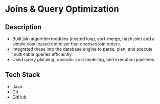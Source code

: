 # Joins & Query Optimization

## Description
- Built join algorithm modules (nested loop, sort-merge, hash join) and a simple cost-based optimizer that chooses join orders.
- Integrated these into the database engine to parse, plan, and execute multi-table queries efficiently.
- Used query planning, operator cost modeling, and execution pipelines.

## Tech Stack
- Java
- Git
- GitHub
